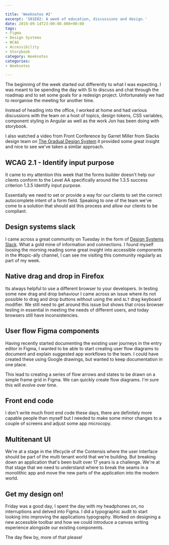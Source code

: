 ```yaml
---

title: 'Weeknotes #2'
excerpt: 'S01E02: A week of education, discussions and design.'
date: 2019-09-14T23:00:00.000+00:00
tags:
- Figma
- Design Systems
- WCAG
- Accessibility
- Storybook
category: Weeknotes
categories:
- Weeknotes

---
```

The beginning of the week started out differently to what I was expecting. I was meant to be spending the day with Si to discuss and chat through the roadmap and to set some goals for a redesign project. Unfortunately we had to reorganise the meeting for another time.

Instead of heading into the office, I worked at home and had various discussions with the team on a host of topics, design tokens, CSS variables, component styling in Angular as well as the work Jon has been doing with storybook.

I also watched a video from Front Conference by Garret Miller from Slacks design team on [The Gradual Design System](https://vimeo.com/356898983) it provided some great insight and nice to see we've taken a similar approach.

## WCAG 2.1 - Identify input purpose

It came to my attention this week that the forms builder doesn't help our clients conform to the Level AA specifically around the 1.3.5 success criterion 1.3.5 Identify input purpose.

Essentially we need to set or provide a way for our clients to set the correct autocomplete intent of a form field. Speaking to one of the team we've come to a solution that should aid this process and allow our clients to be compliant.

## Design systems slack

I came across a great community on Tuesday in the form of [Design Systems Slack](https://design.systems/slack/). What a gold mine of information and connections. I found myself loosing the morning reading some great insight into accessible components in the #topic-ally channel, I can see me visiting this community regularly as part of my week.

## Native drag and drop in Firefox

Its always helpful to use a different browser to your developers. In testing some new drag and drop behaviour I came across an issue where its not possible to drag and drop buttons without using the and `ALT` drag keyboard modifier. We still need to get around this issue but shows that cross browser testing in essential in meeting the needs of different users, and today browsers still have inconsistencies.

## User flow Figma components

Having recently started documenting the existing user journeys in the entry editor in Figma, I wanted to be able to start creating user flow diagrams to document and explain suggested app workflows to the team. I could have created these using Google drawings, but wanted to keep documentation in one place.

This lead to creating a series of flow arrows and states to be drawn on a simple frame grid in Figma. We can quickly create flow diagrams. I'm sure this will evolve over time.

## Front end code

I don't write much front end code these days, there are definitely more capable people than myself but I needed to make some minor changes to a couple of screens and adjust some app microcopy.

## Multitenant UI

We're at a stage in the lifecycle of the Contensis where the user interface should be part of the multi tenant world that we're building. But breaking down an application that's been built over 17 years is a challenge. We're at that stage that we need to understand where to break the seams in a monolithic app and move the new parts of the application into the modern world.

## Get my design on!

Friday was a good day, I spent the day with my headphones on, no interruptions and delved into Figma. I did a typographic audit to start looking into improving the applications typography. Worked on designing a new accessible toolbar and how we could introduce a canvas writing experience alongside our existing components.

The day flew by, more of that please!